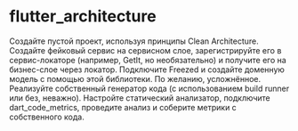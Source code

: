 # flutter_architecture

Создайте пустой проект, используя принципы Clean Architecture.
Создайте фейковый сервис на сервисном слое, зарегистрируйте его в сервис-локаторе (например, GetIt, но необязательно) и получите его на бизнес-слое через локатор.
Подключите Freezed и создайте доменную модель с помощью этой библиотеки.
По желанию, усложнённое. Реализуйте собственный генератор кода (с использованием build runner или без, неважно).
Настройте статический анализатор, подключите dart_code_metrics, проведите анализ и соберите метрики с собственного кода.
